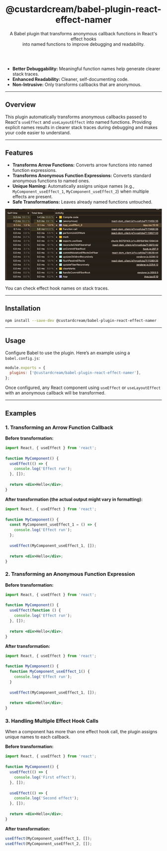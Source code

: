<br />
<br />

<h1 align="center">@custardcream/babel-plugin-react-effect-namer</h1>
<p align="center">
  A Babel plugin that transforms anonymous callback functions in React's effect hooks
  <br />
  into <bold>named functions</bold> to improve debugging and readability.
</p>

<br />
<br />

- **Better Debuggability:** Meaningful function names help generate clearer stack traces.
- **Enhanced Readability:** Cleaner, self-documenting code.
- **Non-Intrusive:** Only transforms callbacks that are anonymous.

---

## Overview

This plugin automatically transforms anonymous callbacks passed to React's `useEffect` and `useLayoutEffect` into named functions. Providing explicit names results in clearer stack traces during debugging and makes your code easier to understand.

---

## Features

- **Transforms Arrow Functions:** Converts arrow functions into named function expressions.
- **Transforms Anonymous Function Expressions:** Converts standard anonymous functions to named ones.
- **Unique Naming:** Automatically assigns unique names (e.g., `MyComponent_useEffect_1`, `MyComponent_useEffect_2`) when multiple effects are present.
- **Safe Transformations:** Leaves already named functions untouched.

![devtools example](./devtools.png)

You can check effect hook names on stack traces.

---

## Installation

```bash
npm install --save-dev @custardcream/babel-plugin-react-effect-namer
```

---

## Usage

Configure Babel to use the plugin. Here’s an example using a `babel.config.js`:

```js
module.exports = {
  plugins: ['@custardcream/babel-plugin-react-effect-namer'],
};
```

Once configured, any React component using `useEffect` or `useLayoutEffect` with an anonymous callback will be transformed.

---

## Examples

### 1. Transforming an Arrow Function Callback

**Before transformation:**

```jsx
import React, { useEffect } from 'react';

function MyComponent() {
  useEffect(() => {
    console.log('Effect run');
  }, []);

  return <div>Hello</div>;
}
```

**After transformation (the actual output might vary in formatting):**

```jsx
import React, { useEffect } from 'react';

function MyComponent() {
  const MyComponent_useEffect_1 = () => {
    console.log('Effect run');
  };

  useEffect(MyComponent_useEffect_1, []);

  return <div>Hello</div>;
}
```

### 2. Transforming an Anonymous Function Expression

**Before transformation:**

```jsx
import React, { useEffect } from 'react';

function MyComponent() {
  useEffect(function () {
    console.log('Effect run');
  }, []);

  return <div>Hello</div>;
}
```

**After transformation:**

```jsx
import React, { useEffect } from 'react';

function MyComponent() {
  function MyComponent_useEffect_1() {
    console.log('Effect run');
  }

  useEffect(MyComponent_useEffect_1, []);

  return <div>Hello</div>;
}
```

### 3. Handling Multiple Effect Hook Calls

When a component has more than one effect hook call, the plugin assigns unique names to each callback.

**Before transformation:**

```jsx
import React, { useEffect } from 'react';

function MyComponent() {
  useEffect(() => {
    console.log('First effect');
  }, []);

  useEffect(() => {
    console.log('Second effect');
  }, []);

  return <div>Hello</div>;
}
```

**After transformation:**

```jsx
useEffect(MyComponent_useEffect_1, []);
useEffect(MyComponent_useEffect_2, []);
```

